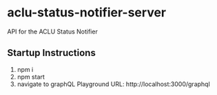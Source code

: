 # aclu-status-notifier-server
API for the ACLU Status Notifier

## Startup Instructions
1. npm i
2. npm start
3. navigate to graphQL Playground URL: http://localhost:3000/graphql
